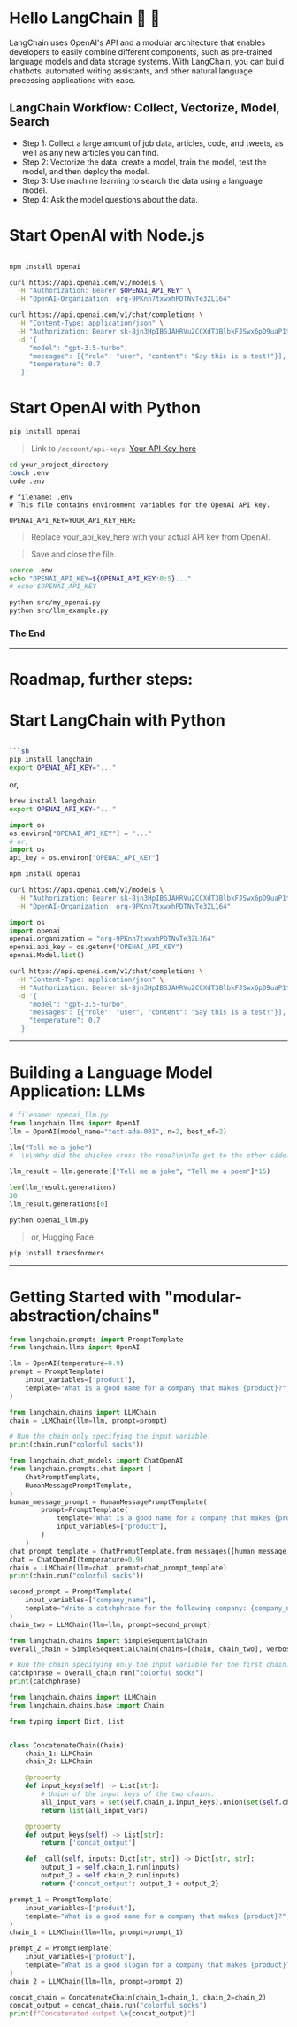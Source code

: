 # Hello LangChain 🦜 🔗

LangChain uses OpenAI's API and a modular architecture that enables developers to easily combine different components, such as pre-trained language models and data storage systems. With LangChain, you can build chatbots, automated writing assistants, and other natural language processing applications with ease.

## LangChain Workflow: Collect, Vectorize, Model, Search

- Step 1: Collect a large amount of job data, articles, code, and tweets, as well as any new articles you can find.
- Step 2: Vectorize the data, create a model, train the model, test the model, and then deploy the model.
- Step 3: Use machine learning to search the data using a language model.
- Step 4: Ask the model questions about the data.

# Start OpenAI with Node.js

```sh

npm install openai

curl https://api.openai.com/v1/models \
  -H "Authorization: Bearer $OPENAI_API_KEY" \
  -H "OpenAI-Organization: org-9PKnn7txwxhPDTNvTe3ZL164"

curl https://api.openai.com/v1/chat/completions \
  -H "Content-Type: application/json" \
  -H "Authorization: Bearer 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" \
  -d '{
     "model": "gpt-3.5-turbo",
     "messages": [{"role": "user", "content": "Say this is a test!"}],
     "temperature": 0.7
   }'
```

# Start OpenAI with Python

```sh
pip install openai
```

> Link to `/account/api-keys`: [Your API Key-here](https://platform.openai.com/account/api-keys)

```sh
cd your_project_directory
touch .env
code .env
```

```
# filename: .env
# This file contains environment variables for the OpenAI API key.

OPENAI_API_KEY=YOUR_API_KEY_HERE
```

> Replace your_api_key_here with your actual API key from OpenAI.

> Save and close the file.

```sh
source .env
echo "OPENAI_API_KEY=${OPENAI_API_KEY:0:5}..."
# echo $OPENAI_API_KEY
```

```sh
python src/my_openai.py
python src/llm_example.py
```

### The End

---

# Roadmap, further steps:

# Start LangChain with Python

````sh

```sh
pip install langchain
export OPENAI_API_KEY="..."
````

or,

```sh
brew install langchain
export OPENAI_API_KEY="..."
```

```python
import os
os.environ["OPENAI_API_KEY"] = "..."
# or,
import os
api_key = os.environ["OPENAI_API_KEY"]
```

```sh
npm install openai

curl https://api.openai.com/v1/models \
  -H "Authorization: Bearer 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" \
  -H "OpenAI-Organization: org-9PKnn7txwxhPDTNvTe3ZL164"

```

```python
import os
import openai
openai.organization = "org-9PKnn7txwxhPDTNvTe3ZL164"
openai.api_key = os.getenv("OPENAI_API_KEY")
openai.Model.list()
```

```sh
curl https://api.openai.com/v1/chat/completions \
  -H "Content-Type: application/json" \
  -H "Authorization: Bearer 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" \
  -d '{
     "model": "gpt-3.5-turbo",
     "messages": [{"role": "user", "content": "Say this is a test!"}],
     "temperature": 0.7
   }'
```

---

# Building a Language Model Application: LLMs

```python
# filename: openai_llm.py
from langchain.llms import OpenAI
llm = OpenAI(model_name="text-ada-001", n=2, best_of=2)

llm("Tell me a joke")
# '\n\nWhy did the chicken cross the road?\n\nTo get to the other side.'

llm_result = llm.generate(["Tell me a joke", "Tell me a poem"]*15)

len(llm_result.generations)
30
llm_result.generations[0]
```

```sh
python openai_llm.py
```

> or, Hugging Face

```sh
pip install transformers
```

---

# Getting Started with "modular-abstraction/chains"

```python
from langchain.prompts import PromptTemplate
from langchain.llms import OpenAI

llm = OpenAI(temperature=0.9)
prompt = PromptTemplate(
    input_variables=["product"],
    template="What is a good name for a company that makes {product}?",
)
```

```python
from langchain.chains import LLMChain
chain = LLMChain(llm=llm, prompt=prompt)

# Run the chain only specifying the input variable.
print(chain.run("colorful socks"))
```

```python
from langchain.chat_models import ChatOpenAI
from langchain.prompts.chat import (
    ChatPromptTemplate,
    HumanMessagePromptTemplate,
)
human_message_prompt = HumanMessagePromptTemplate(
        prompt=PromptTemplate(
            template="What is a good name for a company that makes {product}?",
            input_variables=["product"],
        )
    )
chat_prompt_template = ChatPromptTemplate.from_messages([human_message_prompt])
chat = ChatOpenAI(temperature=0.9)
chain = LLMChain(llm=chat, prompt=chat_prompt_template)
print(chain.run("colorful socks"))
```

```python
second_prompt = PromptTemplate(
    input_variables=["company_name"],
    template="Write a catchphrase for the following company: {company_name}",
)
chain_two = LLMChain(llm=llm, prompt=second_prompt)
```

```python
from langchain.chains import SimpleSequentialChain
overall_chain = SimpleSequentialChain(chains=[chain, chain_two], verbose=True)

# Run the chain specifying only the input variable for the first chain.
catchphrase = overall_chain.run("colorful socks")
print(catchphrase)
```

```python
from langchain.chains import LLMChain
from langchain.chains.base import Chain

from typing import Dict, List


class ConcatenateChain(Chain):
    chain_1: LLMChain
    chain_2: LLMChain

    @property
    def input_keys(self) -> List[str]:
        # Union of the input keys of the two chains.
        all_input_vars = set(self.chain_1.input_keys).union(set(self.chain_2.input_keys))
        return list(all_input_vars)

    @property
    def output_keys(self) -> List[str]:
        return ['concat_output']

    def _call(self, inputs: Dict[str, str]) -> Dict[str, str]:
        output_1 = self.chain_1.run(inputs)
        output_2 = self.chain_2.run(inputs)
        return {'concat_output': output_1 + output_2}
```

```python
prompt_1 = PromptTemplate(
    input_variables=["product"],
    template="What is a good name for a company that makes {product}?",
)
chain_1 = LLMChain(llm=llm, prompt=prompt_1)

prompt_2 = PromptTemplate(
    input_variables=["product"],
    template="What is a good slogan for a company that makes {product}?",
)
chain_2 = LLMChain(llm=llm, prompt=prompt_2)

concat_chain = ConcatenateChain(chain_1=chain_1, chain_2=chain_2)
concat_output = concat_chain.run("colorful socks")
print(f"Concatenated output:\n{concat_output}")
```
